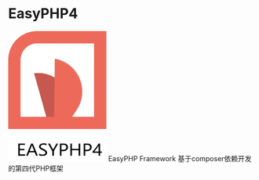 # EasyPHP4

<img src="https://raw.githubusercontent.com/Tokyo-Lei/EasyPHP4/master/logo.png" width = "200" />
EasyPHP Framework 基于composer依赖开发的第四代PHP框架

